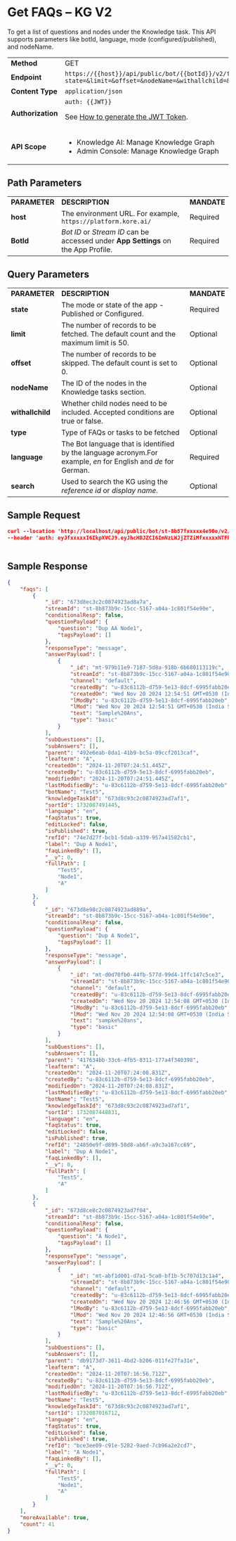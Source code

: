 # Get FAQs – KG V2

To get a list of questions and nodes under the Knowledge task. This API supports parameters like botId, language, mode (configured/published), and nodeName.

<table>
  <tr>
   <td><strong>Method</strong>
   </td>
   <td>GET
   </td>
  </tr>
  <tr>
   <td><strong>Endpoint</strong>
   </td>
   <td><code>https://{{host}}/api/public/bot/{{botId}}/v2/faqs?state=&limit=&offset=&nodeName=&withallchild=&type=&language=en</code>
   </td>
  </tr>
  <tr>
   <td><strong>Content Type</strong>
   </td>
   <td><code>application/json</code>
   </td>
  </tr>
  <tr>
   <td><strong>Authorization</strong>
   </td>
   <td><code>auth: {{JWT}}</code>
<p>
See <a href="../api-introduction/#generating-the-jwt-token">How to generate the JWT Token</a>.
   </td>
  </tr>
  <tr>
   <td><strong>API Scope</strong>
   </td>
   <td>
<ul>

<li>Knowledge AI: Manage Knowledge Graph

<li>Admin Console: Manage Knowledge Graph
</li>
</ul>
   </td>
  </tr>
</table>


## Path Parameters


<table>
  <tr>
   <td><strong>PARAMETER</strong>
   </td>
   <td><strong>DESCRIPTION</strong>
   </td>
   <td><strong>MANDATE</strong>
   </td>
  </tr>
  <tr>
   <td><strong>host</strong>
   </td>
   <td>The environment URL. For example, <code>https://platform.kore.ai/</code>
   </td>
   <td>Required
   </td>
  </tr>
  <tr>
   <td><strong>BotId</strong>
   </td>
   <td><em>Bot ID</em> or <em>Stream ID</em> can be accessed under <strong>App Settings</strong> on the App Profile.
   </td>
   <td>Required
   </td>
  </tr>
</table>



## Query Parameters


<table>
  <tr>
   <td><strong>PARAMETER</strong>
   </td>
   <td><strong>DESCRIPTION</strong>
   </td>
   <td><strong>MANDATE</strong>
   </td>
  </tr>
  <tr>
   <td><strong>state</strong>
   </td>
   <td>The mode or state of the app - Published or Configured.
   </td>
   <td>Required
   </td>
  </tr>
  <tr>
   <td><strong>limit</strong>
   </td>
   <td>The number of records to be fetched. The default count and the maximum limit is 50.
   </td>
   <td>Optional
   </td>
  </tr>
  <tr>
   <td><strong>offset</strong>
   </td>
   <td>The number of records to be skipped. The default count is set to 0.
   </td>
   <td>Optional
   </td>
  </tr>
  <tr>
   <td><strong>nodeName</strong>
   </td>
   <td>The ID of the nodes in the Knowledge tasks section.
   </td>
   <td>Optional
   </td>
  </tr>
  <tr>
   <td><strong>withallchild</strong>
   </td>
   <td>Whether child nodes need to be included. Accepted conditions are true or false.

   </td>
   <td>Optional
   </td>
  </tr>
  <tr>
   <td><strong>type</strong>
   </td>
   <td>Type of FAQs or tasks to be fetched
   </td>
   <td>Optional
   </td>
  </tr>
  <tr>
   <td><strong>language</strong>
   </td>
   <td>The Bot language that is identified by the language acronym.For example, <em>en</em> for English and <em>de</em> for German.
   </td>
   <td>Required
   </td>
  </tr>
  <tr>
   <td><strong>search</strong>
   </td>
   <td>Used to search the KG using the <em>reference id</em> or <em>display name</em>.
   </td>
   <td>Optional
   </td>
  </tr>
</table>

## Sample Request

```json
curl --location 'http://localhost/api/public/bot/st-8b87fxxxxx4e90e/v2/faqs?limit=3&offset=0&search=&type=all&language=en&state=configured&nodeName=A&withallchild=true' \
--header 'auth: eyJfxxxxxI6IkpXVCJ9.eyJhcHBJZCI6ImNzLWJjZTZiMfxxxxxNTFkYS1iYjNhLWY5MzkwMDM0Mjg2ZiJ9.40rpnPhnY1CnDPwWfxxxxx'
 
```
## Sample Response


```json
{
    "faqs": [
        {
            "_id": "673d8ec3c2c0874923ad8a7a",
            "streamId": "st-8b873b9c-15cc-5167-a04a-1c801f54e90e",
            "conditionalResp": false,
            "questionPayload": {
                "question": "Dup AA Node1",
                "tagsPayload": []
            },
            "responseType": "message",
            "answerPayload": [
                {
                    "_id": "mt-979b11e9-7187-5d8a-918b-6b680113119c",
                    "streamId": "st-8b873b9c-15cc-5167-a04a-1c801f54e90e",
                    "channel": "default",
                    "createdBy": "u-83c6112b-d759-5e13-8dcf-6995fabb20eb",
                    "createdOn": "Wed Nov 20 2024 12:54:51 GMT+0530 (India Standard Time)",
                    "lModBy": "u-83c6112b-d759-5e13-8dcf-6995fabb20eb",
                    "lMod": "Wed Nov 20 2024 12:54:51 GMT+0530 (India Standard Time)",
                    "text": "Sample%20Ans",
                    "type": "basic"
                }
            ],
            "subQuestions": [],
            "subAnswers": [],
            "parent": "492e6eab-8da1-41b9-bc5a-09ccf2013caf",
            "leafterm": "A",
            "createdOn": "2024-11-20T07:24:51.445Z",
            "createdBy": "u-83c6112b-d759-5e13-8dcf-6995fabb20eb",
            "modifiedOn": "2024-11-20T07:24:51.445Z",
            "lastModifiedBy": "u-83c6112b-d759-5e13-8dcf-6995fabb20eb",
            "botName": "Test5",
            "knowledgeTaskId": "673d8c93c2c0874923ad7af1",
            "sortId": 1732087491445,
            "language": "en",
            "faqStatus": true,
            "editLocked": false,
            "isPublished": true,
            "refId": "74e7d27f-bcb1-5dab-a339-957a41582cb1",
            "label": "Dup A Node1",
            "faqLinkedBy": [],
            "__v": 0,
            "fullPath": [
                "Test5",
                "Node1",
                "A"
            ]
        },
        {
            "_id": "673d8e98c2c0874923ad889a",
            "streamId": "st-8b873b9c-15cc-5167-a04a-1c801f54e90e",
            "conditionalResp": false,
            "questionPayload": {
                "question": "Dup A Node1",
                "tagsPayload": []
            },
            "responseType": "message",
            "answerPayload": [
                {
                    "_id": "mt-d0d70fb0-44fb-577d-99d4-1ffc147c5ce3",
                    "streamId": "st-8b873b9c-15cc-5167-a04a-1c801f54e90e",
                    "channel": "default",
                    "createdBy": "u-83c6112b-d759-5e13-8dcf-6995fabb20eb",
                    "createdOn": "Wed Nov 20 2024 12:54:08 GMT+0530 (India Standard Time)",
                    "lModBy": "u-83c6112b-d759-5e13-8dcf-6995fabb20eb",
                    "lMod": "Wed Nov 20 2024 12:54:08 GMT+0530 (India Standard Time)",
                    "text": "sampke%20ans",
                    "type": "basic"
                }
            ],
            "subQuestions": [],
            "subAnswers": [],
            "parent": "417634bb-33c6-4fb5-8311-177a4f340398",
            "leafterm": "A",
            "createdOn": "2024-11-20T07:24:08.831Z",
            "createdBy": "u-83c6112b-d759-5e13-8dcf-6995fabb20eb",
            "modifiedOn": "2024-11-20T07:24:08.831Z",
            "lastModifiedBy": "u-83c6112b-d759-5e13-8dcf-6995fabb20eb",
            "botName": "Test5",
            "knowledgeTaskId": "673d8c93c2c0874923ad7af1",
            "sortId": 1732087448831,
            "language": "en",
            "faqStatus": true,
            "editLocked": false,
            "isPublished": true,
            "refId": "24850e9f-d899-58d8-ab6f-a9c3a167cc69",
            "label": "Dup A Node1",
            "faqLinkedBy": [],
            "__v": 0,
            "fullPath": [
                "Test5",
                "A"
            ]
        },
        {
            "_id": "673d8ce8c2c0874923ad7f04",
            "streamId": "st-8b873b9c-15cc-5167-a04a-1c801f54e90e",
            "conditionalResp": false,
            "questionPayload": {
                "question": "A Node1",
                "tagsPayload": []
            },
            "responseType": "message",
            "answerPayload": [
                {
                    "_id": "mt-abf1d001-d7a1-5ca0-bf1b-5c707d13c1a4",
                    "streamId": "st-8b873b9c-15cc-5167-a04a-1c801f54e90e",
                    "channel": "default",
                    "createdBy": "u-83c6112b-d759-5e13-8dcf-6995fabb20eb",
                    "createdOn": "Wed Nov 20 2024 12:46:56 GMT+0530 (India Standard Time)",
                    "lModBy": "u-83c6112b-d759-5e13-8dcf-6995fabb20eb",
                    "lMod": "Wed Nov 20 2024 12:46:56 GMT+0530 (India Standard Time)",
                    "text": "Sample%20Ans",
                    "type": "basic"
                }
            ],
            "subQuestions": [],
            "subAnswers": [],
            "parent": "db9173d7-3611-4bd2-b206-011fe27fa31e",
            "leafterm": "A",
            "createdOn": "2024-11-20T07:16:56.712Z",
            "createdBy": "u-83c6112b-d759-5e13-8dcf-6995fabb20eb",
            "modifiedOn": "2024-11-20T07:16:56.712Z",
            "lastModifiedBy": "u-83c6112b-d759-5e13-8dcf-6995fabb20eb",
            "botName": "Test5",
            "knowledgeTaskId": "673d8c93c2c0874923ad7af1",
            "sortId": 1732087016712,
            "language": "en",
            "faqStatus": true,
            "editLocked": false,
            "isPublished": true,
            "refId": "bce3ee09-c91e-5282-9aed-7cb96a2e2cd7",
            "label": "A Node1",
            "faqLinkedBy": [],
            "__v": 0,
            "fullPath": [
                "Test5",
                "Node1",
                "A"
            ]
        }
    ],
    "moreAvailable": true,
    "count": 41
}

```

